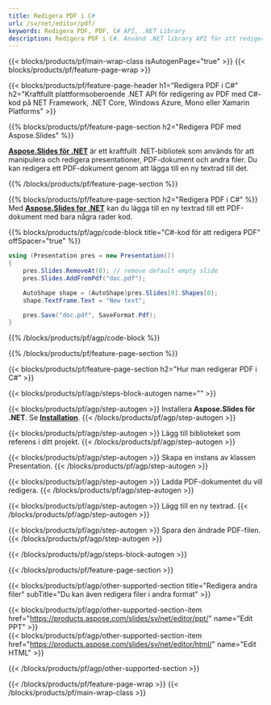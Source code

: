 ```yaml
---
title: Redigera PDF i C#
url: /sv/net/editor/pdf/
keywords: Redigera PDF, PDF, C# API, .NET Library
description: Redigera PDF i C#. Använd .NET library API för att redigera PDF-dokument
---
```


{{< blocks/products/pf/main-wrap-class isAutogenPage="true" >}}
{{< blocks/products/pf/feature-page-wrap >}}

{{< blocks/products/pf/feature-page-header h1="Redigera PDF i C#" h2="Kraftfullt plattformsoberoende .NET API för redigering av PDF med C#-kod på NET Framework, .NET Core, Windows Azure, Mono eller Xamarin Platforms" >}}

{{% blocks/products/pf/feature-page-section h2="Redigera PDF med Aspose.Slides" %}}

[**Aspose.Slides för .NET**](https://products.aspose.com/slides/sv/net/) är ett kraftfullt .NET-bibliotek som används för att manipulera och redigera presentationer, PDF-dokument och andra filer. Du kan redigera ett PDF-dokument genom att lägga till en ny textrad till det. 

{{% /blocks/products/pf/feature-page-section %}}




{{% blocks/products/pf/feature-page-section  h2="Redigera PDF i C#" %}}
Med [**Aspose.Slides for .NET**](https://products.aspose.com/slides/sv/net/) kan du lägga till en ny textrad till ett PDF-dokument med bara några rader kod.

{{% blocks/products/pf/agp/code-block title="C#-kod för att redigera PDF" offSpacer="true" %}}
```cs
using (Presentation pres = new Presentation())
{
    pres.Slides.RemoveAt(0); // remove default empty slide
    pres.Slides.AddFromPdf("doc.pdf");

    AutoShape shape = (AutoShape)pres.Slides[0].Shapes[0];
    shape.TextFrame.Text = "New text";

    pres.Save("doc.pdf", SaveFormat.Pdf);
}
```
{{% /blocks/products/pf/agp/code-block %}}

{{% /blocks/products/pf/feature-page-section %}}




{{< blocks/products/pf/feature-page-section  h2="Hur man redigerar PDF i C#" >}}


{{< blocks/products/pf/agp/steps-block-autogen name="" >}}


{{< blocks/products/pf/agp/step-autogen >}}
Installera **Aspose.Slides för .NET**. Se [**Installation**](https://docs.aspose.com/slides/net/installation/).
{{< /blocks/products/pf/agp/step-autogen >}}

{{< blocks/products/pf/agp/step-autogen >}}
Lägg till biblioteket som referens i ditt projekt.
{{< /blocks/products/pf/agp/step-autogen >}}

{{< blocks/products/pf/agp/step-autogen >}}
Skapa en instans av klassen Presentation.
{{< /blocks/products/pf/agp/step-autogen >}}

{{< blocks/products/pf/agp/step-autogen >}}
Ladda PDF-dokumentet du vill redigera.
{{< /blocks/products/pf/agp/step-autogen >}}

{{< blocks/products/pf/agp/step-autogen >}}
Lägg till en ny textrad.
{{< /blocks/products/pf/agp/step-autogen >}}

{{< blocks/products/pf/agp/step-autogen >}}
Spara den ändrade PDF-filen.
{{< /blocks/products/pf/agp/step-autogen >}}


{{< /blocks/products/pf/agp/steps-block-autogen >}}


{{< /blocks/products/pf/feature-page-section >}}




{{< blocks/products/pf/agp/other-supported-section title="Redigera andra filer" subTitle="Du kan även redigera filer i andra format" >}}

{{< blocks/products/pf/agp/other-supported-section-item href="https://products.aspose.com/slides/sv/net/editor/ppt/" name="Edit PPT" >}}    
{{< blocks/products/pf/agp/other-supported-section-item href="https://products.aspose.com/slides/sv/net/editor/html/" name="Edit HTML" >}}  



{{< /blocks/products/pf/agp/other-supported-section >}}

{{< /blocks/products/pf/feature-page-wrap >}}
{{< /blocks/products/pf/main-wrap-class >}}